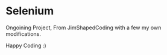 # Selenium

Ongoining Project, From JimShapedCoding with a few my own modifications.

Happy Coding :)